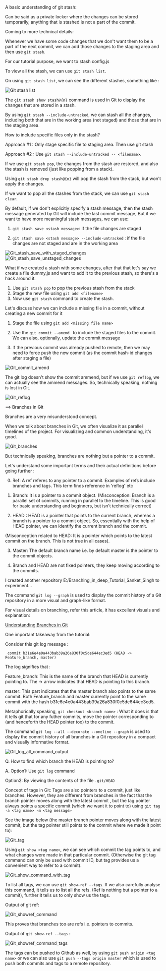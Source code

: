 A basic understanding of git stash:

Can be said as a private locker where the changes can be stored temporarily, anything that is stashed is not a part of the commit.

Coming to more technical details:

Whenever we have some code changes that we don't want them to be a part of the next commit, we can add those changes to the staging area and then use `git stash`.

For our tutorial purpose, we want to stash config.js 

To view all the stash, we can use `git stash list`.

On using `git stash list`, we can see the different stashes, something like : 

![Git stash list](Git_stash_list.png)

The `git stash show stash@{n}` command is used in Git to display the changes that are stored in a stash. 

By using `git stash --include-untracked`, we can stash all the changes, including both that are in the working area (not staged) and those that are in the staging area.

How to include specific files only in the stash?

Approach #1 : Only stage specific file to staging area. Then use git stash

Approach #2 : Use `git stash --include-untracked -- <filename>`.

If we use `git stash pop`, the changes from the stash are restored, and also the stash is removed (just like popping from a stack).

Using `git stash drop stash@{n}` will pop the stash from the stack, but won't apply the changes.

If we want to pop all the stashes from the stack, we can use `git stash clear`.

By default, if we don't explicitly specify a stash message, then the stash message generated by Git will include the last commit message, But if we want to have more meaningful stash messages, we can use:

1. `git stash save <stash message>`: if the file changes are staged

2. `git stash save <stash message> --include-untracked` : if the file changes are not staged and are in the working area

![Git_stash_save_with_staged_changes](Git_stash_save_staged_changes.png)
![Git_stash_save_unstaged_changes](Git_stash_save_unstaged_changes.png)

What if we created a stash with some changes, after that that let's say we create a file dummy.js and want to add it to the previous stash, so there's a hack around it:

1. Use `git stash pop` to pop the previous stash from the stack
2. Stage the new file using `git add <filename>`
3. Now use `git stash` command to create the stash.

Let's discuss how we can include a missing file in a commit, without creating a new commit for it

1. Stage the file using `git add <missing file name>`

2. Use the `git commit --amend ` to include the staged files to the commit. We can also, optionally, update the commit message

3. If the previous commit was already pushed to remote, then we may need to force push the new commit (as the commit hash-id changes after staging a file)

![Git_commit_amend](Git_commit_amend.png)

The git log doesn't show the commit ammend, but if we use `git reflog`, we can actually see the ammend messages. So, technically speaking, nothing is lost in Git.

![Git_reflog](Git_reflog.png)

==> Branches in Git

Branches are a very misunderstood concept.

When we talk about branches in Git, we often visualize it as parallel timelines of the project. For visualizing and common understanding, it's good. 

![Git_branches](Git_branches.png)

But technically speaking, branches are nothing but a pointer to a commit.

Let's understand some important terms and their actual definitions before going further :

0. Ref: A ref referes to any pointer to a commit. Examples of refs include branches and tags. This term finds reference in 'reflog' etc

1. Branch: It is a pointer to a commit object. (Misconception: Branch is a parallel set of commits, running in parallel to the timeline. This is good for basic understanding and beginners, but isn't technically correct)

2. HEAD : HEAD is a pointer that points to the current branch, whereas a branch is a pointer to a commit object. So, essentially with the help of HEAD pointer, we can identify the current branch and the commit.

(Misconception related to HEAD: It is a pointer which points to the latest commit on the branch. This is not true in all cases).

3. Master: The default branch name i.e. by default master is the pointer to the commit objects.

4. Branch and HEAD are not fixed pointers, they keep moving according to the commits.

I created another repository E:/Branching_in_deep_Tutorial_Sanket_Singh to experiment...

The command `git log --graph` is used to display the commit history of a Git repository in a more visual and graph-like format.

For visual details on branching, refer this article, it has excellent visuals and explanation:  

[Understanding Branches in Git](https://itnext.io/understanding-refs-branches-and-dangling-commit-in-git-192251773c7c)

One important takeaway from the tutorial: 

Consider this git log message : 

` commit b31e6e4e0a443bab39a26a830f0c5de644ec3ed5 (HEAD -> Feature_branch, master)`

The log signifies that :

Feature_branch: This is the name of the branch that HEAD is currently pointing to. The -> arrow indicates that HEAD is pointing to this branch.

master: This part indicates that the master branch also points to the same commit. Both Feature_branch and master currently point to the same commit with the hash b31e6e4e0a443bab39a26a830f0c5de644ec3ed5.


Metaphorically speaking, `git checkout <branch name>` : What it does is that it tells git that for any futher commits, move the pointer corresponding to <branch name> (and henceforth the HEAD pointer too) to the commit.

The command `git log --all --decorate --oneline --graph` is used to display the commit history of all branches in a Git repository in a compact and visually informative format. 

![Git_log_all_command_output](Git_log_all_command_output.png)

Q. How to find which branch the HEAD is pointing to? 

A. Option1: Use `git log` command

Option2: By viewing the contents of the file `.git/HEAD`

Concept of tags in Git: Tags are also pointers to a commit, just like branches. However, they are different from branches in the fact that the branch pointer moves along with the latest commit , but the tag pointer always points a specific commit (which we want it to point to) using `git tag -a <tag name> -m <tag message>`

See the image below (the master branch pointer moves along with the latest commit, but the tag pointer still points to the commit where we made it point to):

![Git_tag](Git_tag.png)

Using `git show <tag name>`, we can see which commit the tag points to, and what changes were made in that particular commit. (Otherwise the git tag command can only be used with commit ID, but tag provides us a convenient way to refer to a commit).

![Git_show_command_with_tag](Git_show_command_with_tag.png)

To list all tags, we can use `git show-ref --tags`. If we also carefully analyse this command, it tells us to list all the refs. (Ref is nothing but a pointer to a commit), further it tells us to only show us the tags.

Output of git ref:

![Git_showref_command](Git_show_ref.png)

This proves that branches too are refs i.e. pointers to commits.

Output of `git show-ref --tags` :

![Git_showref_command_tags](Git_show_ref_tags.png)

The tags can be pushed to Github as well, by using `git push origin <tag name>` or we can also use `git push --tags origin master` which is used to push both commits and tags to a remote repository.